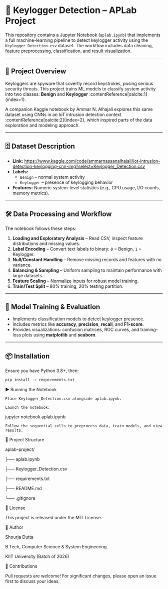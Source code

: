 # 🔐 Keylogger Detection – APLab Project

This repository contains a Jupyter Notebook (`aplab.ipynb`) that implements a full machine-learning pipeline to detect keylogger activity using the `Keylogger_Detection.csv` dataset. The workflow includes data cleaning, feature preprocessing, classification, and result visualization.

---

## 🧠 Project Overview

Keyloggers are spyware that covertly record keystrokes, posing serious security threats. This project trains ML models to classify system activity into two classes: **Benign** and **Keylogger** :contentReference[oaicite:1]{index=1}.

A companion Kaggle notebook by Ammar N. Alhajali explores this same dataset using CNNs in an IoT intrusion detection context :contentReference[oaicite:2]{index=2}, which inspired parts of the data exploration and modeling approach.

---

## 🗄️ Dataset Description

- **Link:** https://www.kaggle.com/code/ammarnassanalhajali/iot-intrusion-detection-keylogging-cnn-img?select=Keylogger_Detection.csv
- **Labels:**  
  - `Benign` – normal system activity  
  - `Keylogger` – presence of keylogging behavior
- **Features:** Numeric system-level statistics (e.g., CPU usage, I/O counts, memory metrics).

---

## 🛠️ Data Processing and Workflow

The notebook follows these steps:

1. **Loading and Exploratory Analysis** – Read CSV, inspect feature distributions and missing values.
2. **Label Encoding** – Convert text labels to binary: `0` = Benign, `1` = Keylogger.
3. **Null/Constant Handling** – Remove missing records and features with no variance.
4. **Balancing & Sampling** – Uniform sampling to maintain performance with large datasets.
5. **Feature Scaling** – Normalize inputs for robust model training.
6. **Train/Test Split** – 80% training, 20% testing partition.

---

## 🧪 Model Training & Evaluation

- Implements classification models to detect keylogger presence.
- Includes metrics like **accuracy**, **precision**, **recall**, and **F1-score**.
- Provides visualizations: confusion matrices, ROC curves, and training-loss plots using **matplotlib** and **seaborn**.

---

## 📦 Installation

Ensure you have Python 3.8+, then:

```bash
pip install -r requirements.txt
```

▶️ Running the Notebook

    Place Keylogger_Detection.csv alongside aplab.ipynb.

    Launch the notebook:

jupyter notebook aplab.ipynb

    Follow the sequential cells to preprocess data, train models, and view results.

📁 Project Structure

aplab-project/

├── aplab.ipynb

├── Keylogger_Detection.csv

├── requirements.txt

├── README.md

└── .gitignore

📄 License

This project is released under the MIT License.

👤 Author

Shourja Dutta

B.Tech, Computer Science & System Engineering

KIIT University (Batch of 2026)

🤝 Contributions

Pull requests are welcome! For significant changes, please open an issue first to discuss your ideas.
